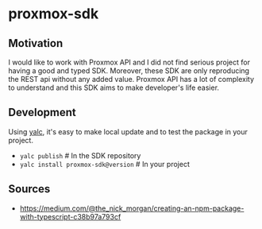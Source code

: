 # proxmox-sdk

## Motivation

I would like to work with Proxmox API and I did not find serious project for having a good and typed SDK. Moreover, these SDK are only reproducing the REST api without any added value. Proxmox API has a lot of complexity to understand and this SDK aims to make developer's life easier.

## Development

Using [yalc](https://github.com/wclr/yalc), it's easy to make local update and to test the package in your project.

- `yalc publish` # In the SDK repository
- `yalc install proxmox-sdk@version` # In your project

## Sources

- https://medium.com/@the_nick_morgan/creating-an-npm-package-with-typescript-c38b97a793cf
